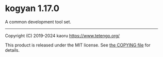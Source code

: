 kogyan 1.17.0
=============

A common development tool set.

---

Copyright (C) 2019-2024 kaoru  https://www.tetengo.org/

This product is released under the MIT license.
See [the COPYING file](https://github.com/tetengo/kogyan.cpp/blob/master/COPYING)
for details.
